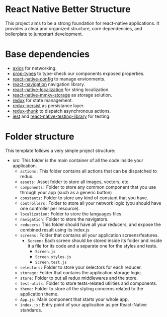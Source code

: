 # React Native Better Structure

This project aims to be a strong foundation for react-native applications. It provides a clear and organized structure, core dependencies, and boilerplate to jumpstart development.

# Base dependencies

- [axios](https://github.com/axios/axios) for networking.
- [prop-types](https://github.com/facebook/prop-types) to type-check our components exposed properties.
- [react-native-config](https://github.com/luggit/react-native-config) to manage envionments.
- [react-navigation](https://reactnavigation.org/) navigation library.
- [react-native-localization](https://github.com/stefalda/ReactNativeLocalization) for string localization.
- [react-native-mmkv-storage](https://github.com/ammarahm-ed/react-native-mmkv-storage#readme) as storage solution.
- [redux](https://redux.js.org/) for state management.
- [redux-persist](https://github.com/rt2zz/redux-persist) as persistance layer.
- [redux-thunk](https://github.com/gaearon/redux-thunk) to dispatch asynchronous actions.
- [jest](https://facebook.github.io/jest/) and [react-native-testing-library](https://callstack.github.io/react-native-testing-library/) for testing.

# Folder structure
This template follows a very simple project structure:

- src: This folder is the main container of all the code inside your application.
    * `actions:` This folder contains all actions that can be dispatched to redux.
    * `assets:` Asset folder to store all images, vectors, etc.
    * `components:` Folder to store any common component that you use through your app (such as a generic button)
    * `constants:` Folder to store any kind of constant that you have.
    * `controllers:` Folder to store all your network logic (you should have one controller per resource).
    * `localization:` Folder to store the languages files.
    * `navigation:` Folder to store the navigators.
    * `reducers:` This folder should have all your reducers, and expose the combined result using its index.js
    * `screens:` Folder that contains all your application screens/features.
        * `Screen:` Each screen should be stored inside its folder and inside it a file for its code and a separate one for the styles and tests.
            * `Screen.js`
            * `Screen.styles.js`
            * `Screen.test.js`
    * `selectors:` Folder to store your selectors for each reducer.
    * `storage:` Folder that contains the application storage logic.
    * `store:` Folder to put all redux middlewares and the store.
    * `test-utils:` Folder to store tests-related utilities and components.
    * `theme:` Folder to store all the styling concerns related to the application theme.
    * `App.js:` Main component that starts your whole app.
    * `index.js:` Entry point of your application as per React-Native standards.
